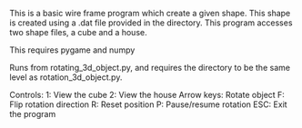 This is a basic wire frame program which create a given shape. This shape is created using a .dat file provided in the directory. This program accesses two shape files, a cube and a house. 

This requires pygame and numpy

Runs from rotating_3d_object.py, and requires the directory to be the same level as rotation_3d_object.py.

Controls:
1: View the cube
2: View the house
Arrow keys: Rotate object
F: Flip rotation direction
R: Reset position
P: Pause/resume rotation
ESC: Exit the program